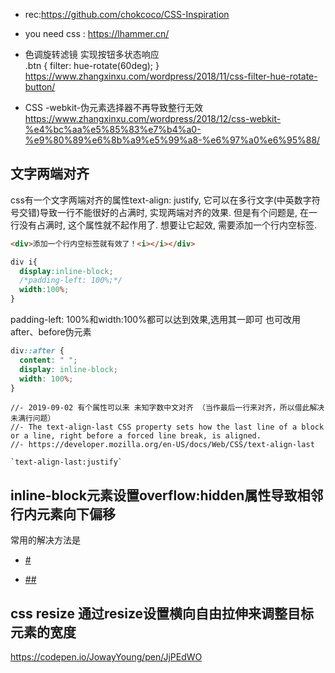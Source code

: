 - rec:https://github.com/chokcoco/CSS-Inspiration
- you need css : https://lhammer.cn/

- 色调旋转滤镜 实现按钮多状态响应  
  .btn { filter: hue-rotate(60deg); }
    https://www.zhangxinxu.com/wordpress/2018/11/css-filter-hue-rotate-button/

- CSS -webkit-伪元素选择器不再导致整行无效  https://www.zhangxinxu.com/wordpress/2018/12/css-webkit-%e4%bc%aa%e5%85%83%e7%b4%a0-%e9%80%89%e6%8b%a9%e5%99%a8-%e6%97%a0%e6%95%88/

## 文字两端对齐

css有一个文字两端对齐的属性text-align: justify, 它可以在多行文字(中英数字符号交错)导致一行不能很好的占满时, 实现两端对齐的效果. 但是有个问题是, 在一行没有占满时, 这个属性就不起作用了.
想要让它起效, 需要添加一个行内空标签.

```html
<div>添加一个行内空标签就有效了！<i></i></div>
```

```css
div i{
  display:inline-block;
  /*padding-left: 100%;*/
  width:100%;
}
```

padding-left: 100%和width:100%都可以达到效果,选用其一即可
也可改用after、before伪元素

```css
div::after {
  content: " ";
  display: inline-block;
  width: 100%;
}
```

```
//- 2019-09-02 有个属性可以来 未知字数中文对齐 （当作最后一行来对齐，所以借此解决未满行问题）
//- The text-align-last CSS property sets how the last line of a block or a line, right before a forced line break, is aligned.
//- https://developer.mozilla.org/en-US/docs/Web/CSS/text-align-last

`text-align-last:justify`
```

## inline-block元素设置overflow:hidden属性导致相邻行内元素向下偏移

常用的解决方法是

- [#](https://blog.csdn.net/iefreer/article/details/50421025)

- [##](https://blog.csdn.net/w390058785/article/details/80567583#)

## css resize 通过resize设置横向自由拉伸来调整目标元素的宽度

https://codepen.io/JowayYoung/pen/JjPEdWO